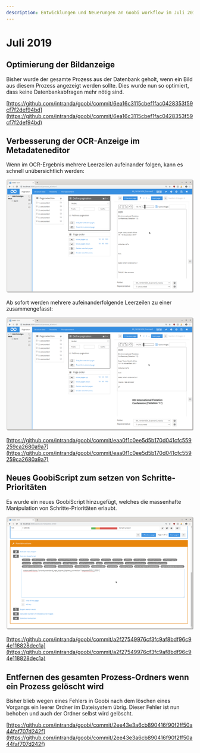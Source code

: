 ```yaml
---
description: Entwicklungen und Neuerungen an Goobi workflow im Juli 2019
---
```


# Juli 2019

## Optimierung der Bildanzeige

Bisher wurde der gesamte Prozess aus der Datenbank geholt, wenn ein Bild aus diesem Prozess angezeigt werden sollte. Dies wurde nun so optimiert, dass keine Datenbankabfragen mehr nötig sind.

[https://github.com/intranda/goobi/commit/6ea16c3115cbef1fac0428353f59cf7f2def94bd](https://github.com/intranda/goobi/commit/6ea16c3115cbef1fac0428353f59cf7f2def94bd)

## Verbesserung der OCR-Anzeige im Metadateneditor

Wenn im OCR-Ergebnis mehrere Leerzeilen aufeinander folgen, kann es schnell unübersichtlich werden:

![OCR Anzeige im Metseditor - vorher](../.gitbook/assets/1907_metseditor_ocr_before.png)

Ab sofort werden mehrere aufeinanderfolgende Leerzeilen zu einer zusammengefasst:

![OCR Anzeige im Metseditor - nachher](../.gitbook/assets/1907_metseditor_ocr_after.png)

[https://github.com/intranda/goobi/commit/eaa0f1c0ee5d5b170d041cfc559259ca2680a9a7](https://github.com/intranda/goobi/commit/eaa0f1c0ee5d5b170d041cfc559259ca2680a9a7)

## Neues GoobiScript zum setzen von Schritte-Prioritäten

Es wurde ein neues GoobiScript hinzugefügt, welches die massenhafte Manipulation von Schritte-Prioritäten erlaubt.

![Neues GoobiScript](../.gitbook/assets/1907_new_goobiscript.png)

[https://github.com/intranda/goobi/commit/a2f27549976cf3fc9af8bdf96c94e118828dec1a](https://github.com/intranda/goobi/commit/a2f27549976cf3fc9af8bdf96c94e118828dec1a)

## Entfernen des gesamten Prozess-Ordners wenn ein Prozess gelöscht wird

Bisher blieb wegen eines Fehlers in Goobi nach dem löschen eines Vorgangs ein leerer Ordner im Dateisystem übrig. Dieser Fehler ist nun behoben und auch der Ordner selbst wird gelöscht.

[https://github.com/intranda/goobi/commit/2ee43e3a6cb890416f90f2ff50a44faf707d242f](https://github.com/intranda/goobi/commit/2ee43e3a6cb890416f90f2ff50a44faf707d242f)
